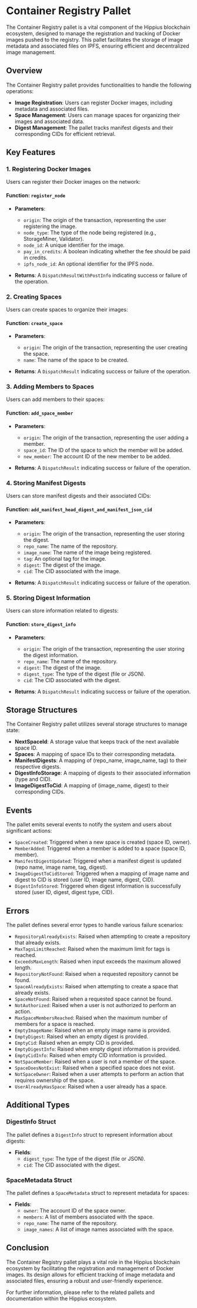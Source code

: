 # Container Registry Pallet

The Container Registry pallet is a vital component of the Hippius blockchain ecosystem, designed to manage the registration and tracking of Docker images pushed to the registry. This pallet facilitates the storage of image metadata and associated files on IPFS, ensuring efficient and decentralized image management.

## Overview

The Container Registry pallet provides functionalities to handle the following operations:

- **Image Registration**: Users can register Docker images, including metadata and associated files.
- **Space Management**: Users can manage spaces for organizing their images and associated data.
- **Digest Management**: The pallet tracks manifest digests and their corresponding CIDs for efficient retrieval.

## Key Features

### 1. Registering Docker Images

Users can register their Docker images on the network:

#### Function: `register_node`

- **Parameters**:
  - `origin`: The origin of the transaction, representing the user registering the image.
  - `node_type`: The type of the node being registered (e.g., StorageMiner, Validator).
  - `node_id`: A unique identifier for the image.
  - `pay_in_credits`: A boolean indicating whether the fee should be paid in credits.
  - `ipfs_node_id`: An optional identifier for the IPFS node.

- **Returns**: A `DispatchResultWithPostInfo` indicating success or failure of the operation.

### 2. Creating Spaces

Users can create spaces to organize their images:

#### Function: `create_space`

- **Parameters**:
  - `origin`: The origin of the transaction, representing the user creating the space.
  - `name`: The name of the space to be created.

- **Returns**: A `DispatchResult` indicating success or failure of the operation.

### 3. Adding Members to Spaces

Users can add members to their spaces:

#### Function: `add_space_member`

- **Parameters**:
  - `origin`: The origin of the transaction, representing the user adding a member.
  - `space_id`: The ID of the space to which the member will be added.
  - `new_member`: The account ID of the new member to be added.

- **Returns**: A `DispatchResult` indicating success or failure of the operation.

### 4. Storing Manifest Digests

Users can store manifest digests and their associated CIDs:

#### Function: `add_manifest_head_digest_and_manifest_json_cid`

- **Parameters**:
  - `origin`: The origin of the transaction, representing the user storing the digest.
  - `repo_name`: The name of the repository.
  - `image_name`: The name of the image being registered.
  - `tag`: An optional tag for the image.
  - `digest`: The digest of the image.
  - `cid`: The CID associated with the image.

- **Returns**: A `DispatchResult` indicating success or failure of the operation.

### 5. Storing Digest Information

Users can store information related to digests:

#### Function: `store_digest_info`

- **Parameters**:
  - `origin`: The origin of the transaction, representing the user storing the digest information.
  - `repo_name`: The name of the repository.
  - `digest`: The digest of the image.
  - `digest_type`: The type of the digest (file or JSON).
  - `cid`: The CID associated with the digest.

- **Returns**: A `DispatchResult` indicating success or failure of the operation.

## Storage Structures

The Container Registry pallet utilizes several storage structures to manage state:

- **NextSpaceId**: A storage value that keeps track of the next available space ID.
- **Spaces**: A mapping of space IDs to their corresponding metadata.
- **ManifestDigests**: A mapping of (repo_name, image_name, tag) to their respective digests.
- **DigestInfoStorage**: A mapping of digests to their associated information (type and CID).
- **ImageDigestToCid**: A mapping of (image_name, digest) to their corresponding CIDs.

## Events

The pallet emits several events to notify the system and users about significant actions:

- `SpaceCreated`: Triggered when a new space is created (space ID, owner).
- `MemberAdded`: Triggered when a member is added to a space (space ID, member).
- `ManifestDigestUpdated`: Triggered when a manifest digest is updated (repo name, image name, tag, digest).
- `ImageDigestToCidStored`: Triggered when a mapping of image name and digest to CID is stored (user ID, image name, digest, CID).
- `DigestInfoStored`: Triggered when digest information is successfully stored (user ID, digest, digest type, CID).

## Errors

The pallet defines several error types to handle various failure scenarios:

- `RepositoryAlreadyExists`: Raised when attempting to create a repository that already exists.
- `MaxTagsLimitReached`: Raised when the maximum limit for tags is reached.
- `ExceedsMaxLength`: Raised when input exceeds the maximum allowed length.
- `RepositoryNotFound`: Raised when a requested repository cannot be found.
- `SpaceAlreadyExists`: Raised when attempting to create a space that already exists.
- `SpaceNotFound`: Raised when a requested space cannot be found.
- `NotAuthorized`: Raised when a user is not authorized to perform an action.
- `MaxSpaceMembersReached`: Raised when the maximum number of members for a space is reached.
- `EmptyImageName`: Raised when an empty image name is provided.
- `EmptyDigest`: Raised when an empty digest is provided.
- `EmptyCid`: Raised when an empty CID is provided.
- `EmptyDigestInfo`: Raised when empty digest information is provided.
- `EmptyCidInfo`: Raised when empty CID information is provided.
- `NotSpaceMember`: Raised when a user is not a member of the space.
- `SpaceDoesNotExist`: Raised when a specified space does not exist.
- `NotSpaceOwner`: Raised when a user attempts to perform an action that requires ownership of the space.
- `UserAlreadyHasSpace`: Raised when a user already has a space.

## Additional Types

### DigestInfo Struct

The pallet defines a `DigestInfo` struct to represent information about digests:

- **Fields**:
  - `digest_type`: The type of the digest (file or JSON).
  - `cid`: The CID associated with the digest.

### SpaceMetadata Struct

The pallet defines a `SpaceMetadata` struct to represent metadata for spaces:

- **Fields**:
  - `owner`: The account ID of the space owner.
  - `members`: A list of members associated with the space.
  - `repo_name`: The name of the repository.
  - `image_names`: A list of image names associated with the space.

## Conclusion

The Container Registry pallet plays a vital role in the Hippius blockchain ecosystem by facilitating the registration and management of Docker images. Its design allows for efficient tracking of image metadata and associated files, ensuring a robust and user-friendly experience.

For further information, please refer to the related pallets and documentation within the Hippius ecosystem.